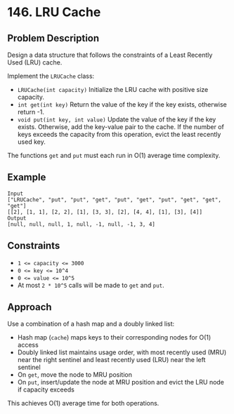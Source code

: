 # 146. LRU Cache

## Problem Description

Design a data structure that follows the constraints of a Least Recently Used (LRU) cache.

Implement the `LRUCache` class:

- `LRUCache(int capacity)` Initialize the LRU cache with positive size capacity.
- `int get(int key)` Return the value of the key if the key exists, otherwise return -1.
- `void put(int key, int value)` Update the value of the key if the key exists. Otherwise, add the key-value pair to the cache. If the number of keys exceeds the capacity from this operation, evict the least recently used key.

The functions `get` and `put` must each run in O(1) average time complexity.

## Example
```
Input
["LRUCache", "put", "put", "get", "put", "get", "put", "get", "get", "get"]
[[2], [1, 1], [2, 2], [1], [3, 3], [2], [4, 4], [1], [3], [4]]
Output
[null, null, null, 1, null, -1, null, -1, 3, 4]
```

## Constraints

- `1 <= capacity <= 3000`
- `0 <= key <= 10^4`
- `0 <= value <= 10^5`
- At most `2 * 10^5` calls will be made to `get` and `put`.

## Approach

Use a combination of a hash map and a doubly linked list:
- Hash map (`cache`) maps keys to their corresponding nodes for O(1) access
- Doubly linked list maintains usage order, with most recently used (MRU) near the right sentinel and least recently used (LRU) near the left sentinel
- On `get`, move the node to MRU position
- On `put`, insert/update the node at MRU position and evict the LRU node if capacity exceeds

This achieves O(1) average time for both operations.
